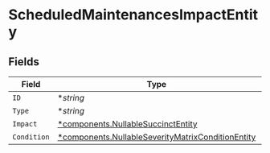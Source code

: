 # ScheduledMaintenancesImpactEntity


## Fields

| Field                                                                                                                 | Type                                                                                                                  | Required                                                                                                              | Description                                                                                                           |
| --------------------------------------------------------------------------------------------------------------------- | --------------------------------------------------------------------------------------------------------------------- | --------------------------------------------------------------------------------------------------------------------- | --------------------------------------------------------------------------------------------------------------------- |
| `ID`                                                                                                                  | **string*                                                                                                             | :heavy_minus_sign:                                                                                                    | N/A                                                                                                                   |
| `Type`                                                                                                                | **string*                                                                                                             | :heavy_minus_sign:                                                                                                    | N/A                                                                                                                   |
| `Impact`                                                                                                              | [*components.NullableSuccinctEntity](../../models/components/nullablesuccinctentity.md)                               | :heavy_minus_sign:                                                                                                    | N/A                                                                                                                   |
| `Condition`                                                                                                           | [*components.NullableSeverityMatrixConditionEntity](../../models/components/nullableseveritymatrixconditionentity.md) | :heavy_minus_sign:                                                                                                    | N/A                                                                                                                   |